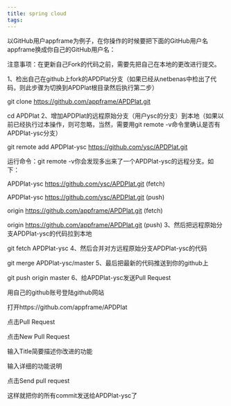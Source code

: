 ```yaml
---
title: spring cloud
tags:
---
```


以GitHub用户appframe为例子，在你操作的时候要把下面的GitHub用户名appframe换成你自己的GitHub用户名：

注意事项：在更新自己Fork的代码之前，需要先把自己在本地的更改进行提交。

1、检出自己在github上fork的APDPlat分支（如果已经从netbenas中检出了代码，则此步骤为切换到APDPlat根目录然后执行第二步）

git clone https://github.com/appframe/APDPlat.git

cd APDPlat
2、增加APDPlat的远程原始分支（用户ysc的分支）到本地（如果以前已经执行过本操作，则可忽略，当然，需要用git remote -v命令里确认是否有APDPlat-ysc分支）

git remote add APDPlat-ysc https://github.com/ysc/APDPlat.git

运行命令：git remote -v你会发现多出来了一个APDPlat-ysc的远程分支。如下：

APDPlat-ysc     https://github.com/ysc/APDPlat.git (fetch)

APDPlat-ysc     https://github.com/ysc/APDPlat.git (push)

origin  https://github.com/appframe/APDPlat.git (fetch)

origin  https://github.com/appframe/APDPlat.git (push)
3、然后把远程原始分支APDPlat-ysc的代码拉到本地

git fetch APDPlat-ysc
4、然后合并对方远程原始分支APDPlat-ysc的代码

git merge APDPlat-ysc/master
5、最后把最新的代码推送到你的github上

git push origin master
6、给APDPlat-ysc发送Pull Request

用自己的github账号登陆github网站

打开https://github.com/appframe/APDPlat

点击Pull Request

点击New Pull Request

输入Title简要描述你改进的功能

输入详细的功能说明

点击Send pull request

这样就把你的所有commit发送给APDPlat-ysc了
